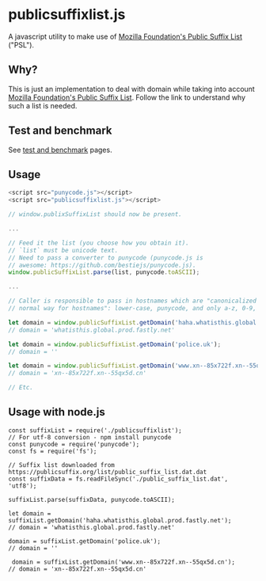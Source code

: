 # publicsuffixlist.js

A javascript utility to make use of [Mozilla Foundation's Public Suffix
List](http://publicsuffix.org) ("PSL").

## Why?

This is just an implementation to deal with domain while taking into account
[Mozilla Foundation's Public Suffix List](http://publicsuffix.org). Follow
the link to understand why such a list is needed.

## Test and benchmark

See [test and benchmark](https://gorhill.github.io/publicsuffixlist.js/) pages.

## Usage


```js
<script src="punycode.js"></script>
<script src="publicsuffixlist.js"></script>

// window.publixSuffixList should now be present.

...

// Feed it the list (you choose how you obtain it).
// `list` must be unicode text.
// Need to pass a converter to punycode (punycode.js is
// awesome: https://github.com/bestiejs/punycode.js).
window.publicSuffixList.parse(list, punycode.toASCII);

...

// Caller is responsible to pass in hostnames which are "canonicalized in the
// normal way for hostnames": lower-case, punycode, and only a-z, 0-9, -, .

let domain = window.publicSuffixList.getDomain('haha.whatisthis.global.prod.fastly.net');
// domain = 'whatisthis.global.prod.fastly.net'

let domain = window.publicSuffixList.getDomain('police.uk');
// domain = ''

let domain = window.publicSuffixList.getDomain('www.xn--85x722f.xn--55qx5d.cn');
// domain = 'xn--85x722f.xn--55qx5d.cn'

// Etc.
```

## Usage with node.js


```
const suffixList = require('./publicsuffixlist');
// For utf-8 conversion - npm install punycode
const punycode = require('punycode'); 
const fs = require('fs');

// Suffix list downloaded from https://publicsuffix.org/list/public_suffix_list.dat.dat
const suffixData = fs.readFileSync('./public_suffix_list.dat', 'utf8');

suffixList.parse(suffixData, punycode.toASCII);

let domain = suffixList.getDomain('haha.whatisthis.global.prod.fastly.net');
// domain = 'whatisthis.global.prod.fastly.net'

domain = suffixList.getDomain('police.uk');
// domain = ''

 domain = suffixList.getDomain('www.xn--85x722f.xn--55qx5d.cn');
// domain = 'xn--85x722f.xn--55qx5d.cn'

```
